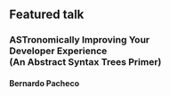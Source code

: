 ## Featured talk

### ASTronomically Improving Your </br> Developer Experience </br> (An Abstract Syntax Trees Primer)
#### Bernardo Pacheco
